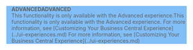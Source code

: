 <blockquote STYLE="background: #81BEF7;border-left:None"><span data-ttu-id="0fe8c-101"><b>ADVANCED</b></span><span class="sxs-lookup"><span data-stu-id="0fe8c-101"><b>ADVANCED</b></span></span><br /><span data-ttu-id="0fe8c-102">This functionality is only available with the Advanced experience.</span><span class="sxs-lookup"><span data-stu-id="0fe8c-102">This functionality is only available with the Advanced experience.</span></span> <span data-ttu-id="0fe8c-103">For more information, see [Customizing Your Business Central Experience](../ui-experiences.md) </span><span class="sxs-lookup"><span data-stu-id="0fe8c-103">For more information, see [Customizing Your Business Central Experience](../ui-experiences.md) </span></span></blockquote>
